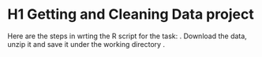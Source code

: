 # H1 Getting and Cleaning Data project
Here are the steps in wrting the R script for the task:
. Download the data, unzip it and save it under the working directory
. 
